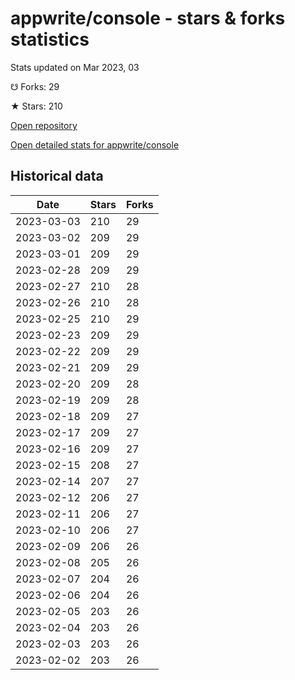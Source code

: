 # appwrite/console - stars & forks statistics

Stats updated on Mar 2023, 03

☋ Forks: 29

★ Stars: 210

[Open repository](https://github.com/appwrite/console)

[Open detailed stats for appwrite/console](https://reviewgithub.com/rep/appwrite/console)

## Historical data
| Date | Stars | Forks |
|------|-------|-------|
| 2023-03-03 | 210 | 29 | 
| 2023-03-02 | 209 | 29 | 
| 2023-03-01 | 209 | 29 | 
| 2023-02-28 | 209 | 29 | 
| 2023-02-27 | 210 | 28 | 
| 2023-02-26 | 210 | 28 | 
| 2023-02-25 | 210 | 29 | 
| 2023-02-23 | 209 | 29 | 
| 2023-02-22 | 209 | 29 | 
| 2023-02-21 | 209 | 29 | 
| 2023-02-20 | 209 | 28 | 
| 2023-02-19 | 209 | 28 | 
| 2023-02-18 | 209 | 27 | 
| 2023-02-17 | 209 | 27 | 
| 2023-02-16 | 209 | 27 | 
| 2023-02-15 | 208 | 27 | 
| 2023-02-14 | 207 | 27 | 
| 2023-02-12 | 206 | 27 | 
| 2023-02-11 | 206 | 27 | 
| 2023-02-10 | 206 | 27 | 
| 2023-02-09 | 206 | 26 | 
| 2023-02-08 | 205 | 26 | 
| 2023-02-07 | 204 | 26 | 
| 2023-02-06 | 204 | 26 | 
| 2023-02-05 | 203 | 26 | 
| 2023-02-04 | 203 | 26 | 
| 2023-02-03 | 203 | 26 | 
| 2023-02-02 | 203 | 26 | 

